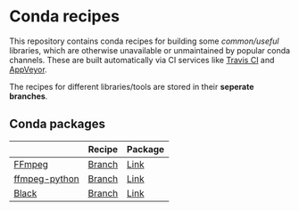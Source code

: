 # Conda recipes

This repository contains conda recipes for building some *common/useful* libraries, which are 
otherwise unavailable or unmaintained by popular conda channels. These are built automatically 
via CI services like [Travis CI](https://travis-ci.org/) and [AppVeyor](https://www.appveyor.com/).

The recipes for different libraries/tools are stored in their **seperate branches**.

## Conda packages

|       | Recipe | Package |
| ----- | ------ | ------- |
| [FFmpeg](http://www.ffmpeg.org/) | [Branch](https://github.com/MrinalJain17/conda-builds/tree/ffmpeg) | [Link](https://anaconda.org/mrinaljain17/ffmpeg) |
| [ffmpeg-python](https://github.com/kkroening/ffmpeg-python) | [Branch](https://github.com/MrinalJain17/conda-builds/tree/ffmpeg-python) | [Link](https://anaconda.org/mrinaljain17/ffmpeg-python) |
| [Black](https://github.com/ambv/black) | [Branch](https://github.com/MrinalJain17/conda-builds/tree/black) | [Link](https://anaconda.org/MrinalJain17/black) |
